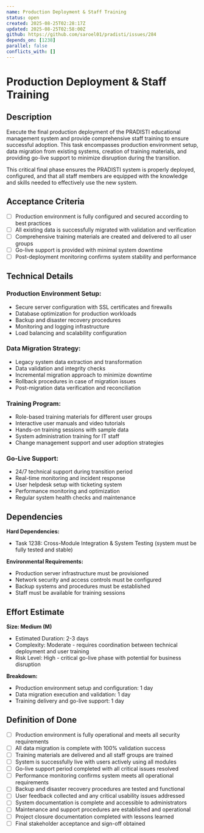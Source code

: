 ```yaml
---
name: Production Deployment & Staff Training
status: open
created: 2025-08-25T02:28:17Z
updated: 2025-08-25T02:58:00Z
github: https://github.com/saroel01/pradisti/issues/284
depends_on: [1238]
parallel: false
conflicts_with: []
---
```


# Production Deployment & Staff Training

## Description

Execute the final production deployment of the PRADISTI educational management system and provide comprehensive staff training to ensure successful adoption. This task encompasses production environment setup, data migration from existing systems, creation of training materials, and providing go-live support to minimize disruption during the transition.

This critical final phase ensures the PRADISTI system is properly deployed, configured, and that all staff members are equipped with the knowledge and skills needed to effectively use the new system.

## Acceptance Criteria

- [ ] Production environment is fully configured and secured according to best practices
- [ ] All existing data is successfully migrated with validation and verification
- [ ] Comprehensive training materials are created and delivered to all user groups
- [ ] Go-live support is provided with minimal system downtime
- [ ] Post-deployment monitoring confirms system stability and performance

## Technical Details

### Production Environment Setup:
- Secure server configuration with SSL certificates and firewalls
- Database optimization for production workloads
- Backup and disaster recovery procedures
- Monitoring and logging infrastructure
- Load balancing and scalability configuration

### Data Migration Strategy:
- Legacy system data extraction and transformation
- Data validation and integrity checks
- Incremental migration approach to minimize downtime
- Rollback procedures in case of migration issues
- Post-migration data verification and reconciliation

### Training Program:
- Role-based training materials for different user groups
- Interactive user manuals and video tutorials
- Hands-on training sessions with sample data
- System administration training for IT staff
- Change management support and user adoption strategies

### Go-Live Support:
- 24/7 technical support during transition period
- Real-time monitoring and incident response
- User helpdesk setup with ticketing system
- Performance monitoring and optimization
- Regular system health checks and maintenance

## Dependencies

**Hard Dependencies:**
- Task 1238: Cross-Module Integration & System Testing (system must be fully tested and stable)

**Environmental Requirements:**
- Production server infrastructure must be provisioned
- Network security and access controls must be configured
- Backup systems and procedures must be established
- Staff must be available for training sessions

## Effort Estimate

**Size: Medium (M)**
- Estimated Duration: 2-3 days
- Complexity: Moderate - requires coordination between technical deployment and user training
- Risk Level: High - critical go-live phase with potential for business disruption

**Breakdown:**
- Production environment setup and configuration: 1 day
- Data migration execution and validation: 1 day
- Training delivery and go-live support: 1 day

## Definition of Done

- [ ] Production environment is fully operational and meets all security requirements
- [ ] All data migration is complete with 100% validation success
- [ ] Training materials are delivered and all staff groups are trained
- [ ] System is successfully live with users actively using all modules
- [ ] Go-live support period completed with all critical issues resolved
- [ ] Performance monitoring confirms system meets all operational requirements
- [ ] Backup and disaster recovery procedures are tested and functional
- [ ] User feedback collected and any critical usability issues addressed
- [ ] System documentation is complete and accessible to administrators
- [ ] Maintenance and support procedures are established and operational
- [ ] Project closure documentation completed with lessons learned
- [ ] Final stakeholder acceptance and sign-off obtained

